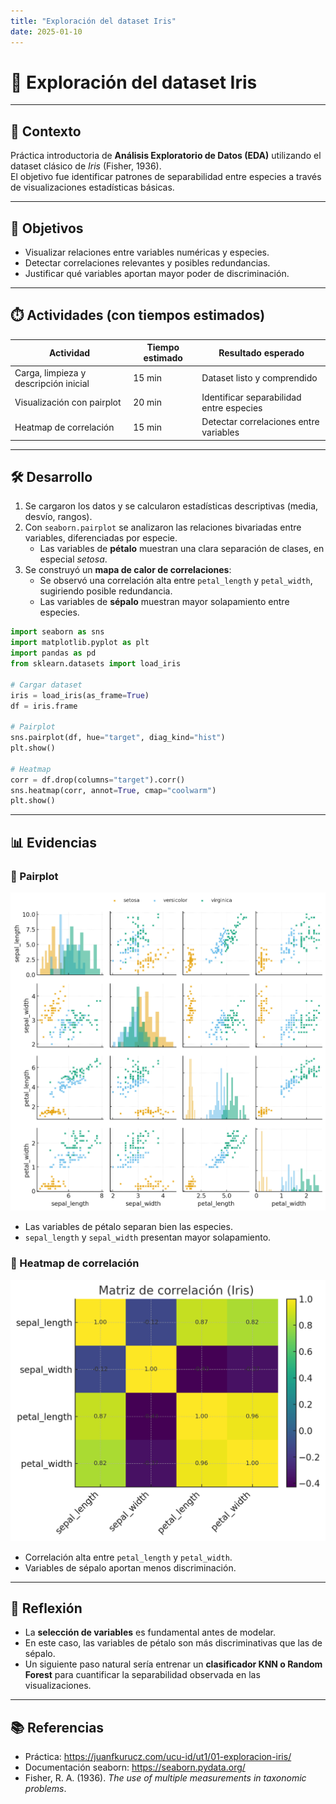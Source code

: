 ```yaml
---
title: "Exploración del dataset Iris"
date: 2025-01-10
---
```


# 🌸 Exploración del dataset Iris  

---

## 📘 Contexto  

Práctica introductoria de **Análisis Exploratorio de Datos (EDA)** utilizando el dataset clásico de *Iris* (Fisher, 1936).  
El objetivo fue identificar patrones de separabilidad entre especies a través de visualizaciones estadísticas básicas.  

---

## 🎯 Objetivos  

- Visualizar relaciones entre variables numéricas y especies.  
- Detectar correlaciones relevantes y posibles redundancias.  
- Justificar qué variables aportan mayor poder de discriminación.  

---

## ⏱️ Actividades (con tiempos estimados)  

| Actividad | Tiempo estimado | Resultado esperado |
|-----------|-----------------|--------------------|
| Carga, limpieza y descripción inicial | 15 min | Dataset listo y comprendido |
| Visualización con pairplot | 20 min | Identificar separabilidad entre especies |
| Heatmap de correlación | 15 min | Detectar correlaciones entre variables |
 
---

## 🛠️ Desarrollo  

1. Se cargaron los datos y se calcularon estadísticas descriptivas (media, desvío, rangos).  
2. Con `seaborn.pairplot` se analizaron las relaciones bivariadas entre variables, diferenciadas por especie.  
    - Las variables de **pétalo** muestran una clara separación de clases, en especial *setosa*.  
3. Se construyó un **mapa de calor de correlaciones**:  
    - Se observó una correlación alta entre `petal_length` y `petal_width`, sugiriendo posible redundancia.  
    - Las variables de **sépalo** muestran mayor solapamiento entre especies.  

```python
import seaborn as sns
import matplotlib.pyplot as plt
import pandas as pd
from sklearn.datasets import load_iris

# Cargar dataset
iris = load_iris(as_frame=True)
df = iris.frame

# Pairplot
sns.pairplot(df, hue="target", diag_kind="hist")
plt.show()

# Heatmap
corr = df.drop(columns="target").corr()
sns.heatmap(corr, annot=True, cmap="coolwarm")
plt.show()
```

---

## 📊 Evidencias  
### 🔹 Pairplot 
![Pairplot Iris](../../../assets/img/iris_pairplot.png)

- Las variables de pétalo separan bien las especies.  
- `sepal_length` y `sepal_width` presentan mayor solapamiento.

### 🔹 Heatmap de correlación 
![Heatmap Iris](../../../assets/img/iris_corr.png)

- Correlación alta entre `petal_length` y `petal_width`.  
- Variables de sépalo aportan menos discriminación.

---

## 🤔 Reflexión  

- La **selección de variables** es fundamental antes de modelar.  
- En este caso, las variables de pétalo son más discriminativas que las de sépalo.  
- Un siguiente paso natural sería entrenar un **clasificador KNN o Random Forest** para cuantificar la separabilidad observada en las visualizaciones.  

---

## 📚 Referencias  

- Práctica: <https://juanfkurucz.com/ucu-id/ut1/01-exploracion-iris/>  
- Documentación seaborn: <https://seaborn.pydata.org/>  
- Fisher, R. A. (1936). *The use of multiple measurements in taxonomic problems*.